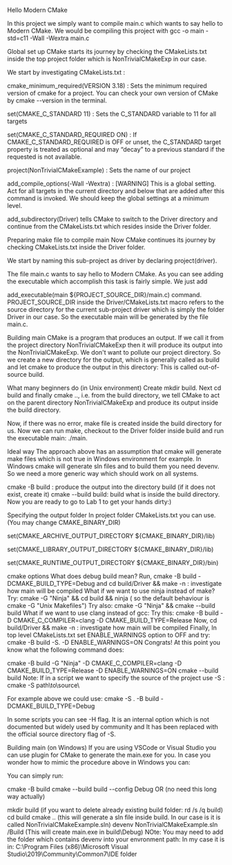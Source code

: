 Hello Modern CMake

In this project we simply want to compile main.c which wants to say hello to Modern CMake. We would be compiling this project with gcc -o main -std=c11 -Wall -Wextra main.c

Global set up
CMake starts its journey by checking the CMakeLists.txt inside the top project folder which is NonTrivialCMakeExp in our case.

We start by investigating CMakeLists.txt :

cmake_minimum_required(VERSION 3.18) : Sets the minimum required version of cmake for a project. You can check your own version of CMake by cmake --version in the terminal.

set(CMAKE_C_STANDARD 11) : Sets the C_STANDARD variable to 11 for all targets

set(CMAKE_C_STANDARD_REQUIRED ON) : If CMAKE_C_STANDARD_REQUIRED is OFF or unset, the C_STANDARD target property is treated as optional and may “decay” to a previous standard if the requested is not available.

project(NonTrivialCMakeExample) : Sets the name of our project

add_compile_options(-Wall -Wextra) : [WARNING] This is a global setting. Act for all targets in the current directory and below that are added after this command is invoked. We should keep the global settings at a minimum level.

add_subdirectory(Driver) tells CMake to switch to the Driver directory and continue from the CMakeLists.txt which resides inside the Driver folder.

Preparing make file to compile main
Now CMake continues its journey by checking CMakeLists.txt inside the Driver folder.

We start by naming this sub-project as driver by declaring project(driver).

The file main.c wants to say hello to Modern CMake. As you can see adding the executable which accomplish this task is fairly simple. We just add

add_executable(main ${PROJECT_SOURCE_DIR}/main.c) command.
PROJECT_SOURCE_DIR inside the Driver/CMakeLists.txt macro refers to the source directory for the current sub-project driver which is simply the folder Driver in our case. So the executable main will be generated by the file main.c.

Building main
CMake is a program that produces an output. If we call it from the project directory NonTrivialCMakeExp then it will produce its output into the NonTrivialCMakeExp. We don't want to pollute our project directory. So we create a new directory for the output, which is generally called as build and let cmake to produce the output in this directory: This is called out-of-source build.

What many beginners do (in Unix environment)
Create mkdir build. Next cd build and finally cmake .., i.e. from the build directory, we tell CMake to act on the parent directory NonTrivialCMakeExp and produce its output inside the build directory.

Now, if there was no error, make file is created inside the build directory for us. Now we can run make, checkout to the Driver folder inside build and run the executable main: ./main.

Ideal way
The approach above has an assumption that cmake will generate make files which is not true in Windows environment for example. In Windows cmake will generate sln files and to build them you need devenv. So we need a more generic way which should work on all systems.

cmake -B build : produce the output into the directory build (if it does not exist, create it)
cmake --build build: build what is inside the build directory.
Now you are ready to go to Lab 1 to get your hands dirty:)

Specifying the output folder
In project folder CMakeLists.txt you can use. (You may change CMAKE_BINARY_DIR)

set(CMAKE_ARCHIVE_OUTPUT_DIRECTORY ${CMAKE_BINARY_DIR}/lib)

set(CMAKE_LIBRARY_OUTPUT_DIRECTORY ${CMAKE_BINARY_DIR}/lib)

set(CMAKE_RUNTIME_OUTPUT_DIRECTORY ${CMAKE_BINARY_DIR}/bin)

cmake options
What does debug build mean? Run, cmake -B build -DCMAKE_BUILD_TYPE=Debug and cd build/Driver && make -n : investigate how main will be compiled
What if we want to use ninja instead of make? Try: cmake -G "Ninja" && cd build && ninja ( so the default behaviour is cmake -G "Unix Makefiles")
Try also: cmake -G "Ninja" && cmake --build build
What if we want to use clang instead of gcc: Try this: cmake -B build -D CMAKE_C_COMPILER=clang -D CMAKE_BUILD_TYPE=Release
Now, cd build/Driver && make -n : investigate how main will be compiled
Finally, In top level CMakeLists.txt set ENABLE_WARNINGS option to OFF and try: cmake -B build -S. -D ENABLE_WARNINGS=ON 
Congrats! At this point you know what the following command does:

cmake -B build -G "Ninja" -D CMAKE_C_COMPILER=clang -D CMAKE_BUILD_TYPE=Release -D ENABLE_WARNINGS=ON
cmake --build build
Note:
If in a script we want to specify the source of the project use -S : cmake -S path\to\source\

For example above we could use: cmake -S . -B build -DCMAKE_BUILD_TYPE=Debug

In some scripts you can see -H flag. It is an internal option which is not documented but widely used by community and It has been replaced with the official source directory flag of -S.

Building main (on Windows)
If you are using VSCode or Visual Studio you can use plugin for CMake to generate the main.exe for you. In case you wonder how to mimic the procedure above in Windows you can:

You can simply run:

cmake -B build
cmake --build build --config Debug
OR (no need this long way actually)

mkdir build (if you want to delete already existing build folder: rd /s /q build)
cd build
cmake .. (this will generate a sln file inside build. In our case is it is called NonTrivialCMakeExample.sln)
devenv NonTrivialCMakeExample.sln /Build (This will create main.exe in build\Debug)
NOte: You may need to add the folder which contains devenv into your envronment path: In my case it is in: C:\Program Files (x86)\Microsoft Visual Studio\2019\Community\Common7\IDE folder
